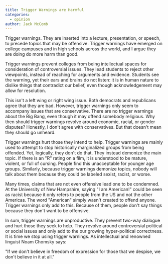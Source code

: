 ```yaml
---
title: Trigger Warnings are Harmful
categories:
  - opinion
author: Jack McComb
---
```


Trigger warnings. They are inserted into a lecture, presentation, or speech, to precede topics that may be offensive. Trigger warnings have emerged on college campuses and in high schools across the world, and I argue they are doing do more harm than good.

Trigger warnings prevent colleges from being intellectual spaces for consideration of controversial issues. They lead students to reject other viewpoints, instead of reaching for arguments and evidence. Students see the warning, yet their ears and brains do not listen: it is in human nature to dislike things that contradict our belief, even though acknowledgement may allow for resolution.

This isn't a left wing or right wing issue. Both democrats and republicans agree that they are bad. However, trigger warnings only seem to accompany issues that are conservative. There are no trigger warnings about the Big Bang, even though it may offend somebody religious. Why then should trigger warnings revolve around economic, racial, or gender disputes?  Honestly, I don't agree with conservatives. But that doesn't mean they should go unheard.

Trigger warnings hurt those they intend to help. Trigger warnings are mainly used to attempt to stop historically marginalized groups from being offended. Yet, logically, they don't do that. They instead demonize the main topic. If there is an "R" rating on a film, it is understood to be mature, violent, or full of cursing. People find this unacceptable for younger age groups. Similarly, because trigger warnings demonize topics, nobody will talk about them because they could be labeled sexist, racist, or worse.

Many times, claims that are not even offensive lead one to be condemned. At the University of New Hampshire, saying "I am American!" could be seen as racist because it only refers to people from the US and not the other Americas.  The word "American" simply wasn't created to offend anyone. Trigger warnings only add to this. Because of them, people don't say things because they don't want to be offensive.

In sum, trigger warnings are unproductive. They prevent two-way dialogue and hurt those they seek to help. They revolve around controversial political or social issues and only add to the our growing hyper-political correctness. It is time we stop using trigger warnings. As intellectual and renowned linguist Noam Chomsky says:

"If we don't believe in freedom of expression for those that we despise, we don't believe in it at all."
